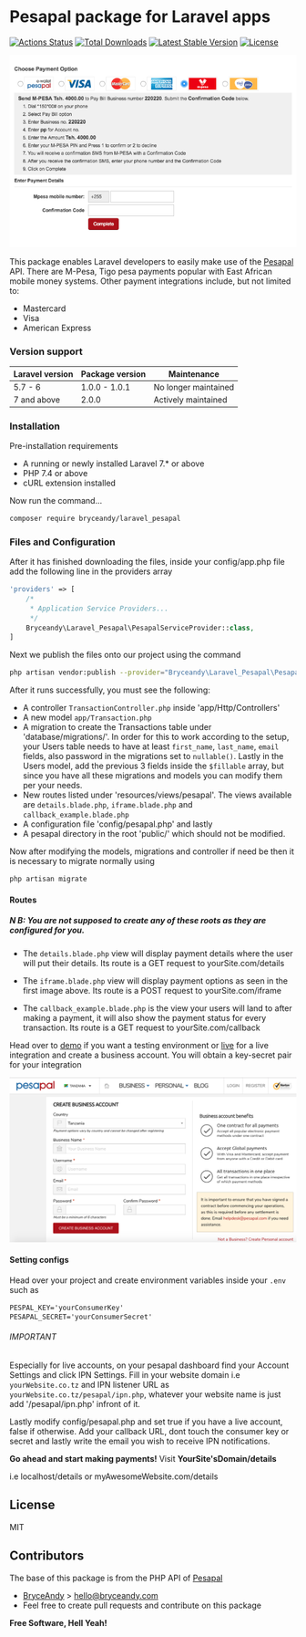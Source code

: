 # Pesapal package for Laravel apps  

[![Actions Status](https://github.com/bryceandy/laravel_pesapal/workflows/Tests/badge.svg)](https://github.com/bryceandy/laravel_pesapal/actions) 
<a href="https://packagist.org/packages/bryceandy/laravel_pesapal"><img src="https://poser.pugx.org/bryceandy/laravel_pesapal/d/total.svg" alt="Total Downloads"></a>
<a href="https://packagist.org/packages/bryceandy/laravel_pesapal"><img src="https://poser.pugx.org/bryceandy/laravel_pesapal/v/stable.svg" alt="Latest Stable Version"></a>
<a href="https://packagist.org/packages/bryceandy/laravel_pesapal"><img src="https://poser.pugx.org/bryceandy/laravel_pesapal/license.svg" alt="License"></a>  

![Pesapal iFrame](images/iFrame.png)  

This package enables Laravel developers to easily make use of the [Pesapal](https://www.pesapal.com) API. There are M-Pesa, Tigo pesa payments popular with East African mobile money systems. Other payment integrations include, but not limited to:  

  - Mastercard  
  - Visa  
  - American Express  

### Version support   

| Laravel version | Package version | Maintenance |
| --- | --- | --- |
| 5.7 - 6 | 1.0.0 - 1.0.1 | No longer maintained |
| 7 and above | 2.0.0 | Actively maintained |  

### Installation  

Pre-installation requirements  

  - A running  or newly installed Laravel 7.* or above  
  - PHP 7.4 or above  
  - cURL extension installed  

Now run the command...  

```bash
composer require bryceandy/laravel_pesapal
```  

### Files and Configuration  

After it has finished downloading the files, inside your config/app.php file add the following line in the providers array  

```php
'providers' => [
    /*
     * Application Service Providers...
     */
    Bryceandy\Laravel_Pesapal\PesapalServiceProvider::class,
]
```  

Next we publish the files onto our project using the command  

```bash
php artisan vendor:publish --provider="Bryceandy\Laravel_Pesapal\PesapalServiceProvider"
```  

After it runs successfully, you must see the following:  

  - A controller `TransactionController.php` inside 'app/Http/Controllers'  
  - A new model `app/Transaction.php`  
  - A migration to create the Transactions table under 'database/migrations/'. In order for this to work according to the setup, your Users table needs to have at least `first_name`, `last_name`, `email` fields, also password in the migrations set to `nullable()`. Lastly in the Users model, add the previous 3 fields inside the `$fillable` array, but since you have all these migrations and models you can modify them per your needs.  
  - New routes listed under 'resources/views/pesapal'. The views available are `details.blade.php`, `iframe.blade.php` and `callback_example.blade.php`  
  - A configuration file 'config/pesapal.php' and lastly  
  - A pesapal directory in the root 'public/' which should not be modified.  
  
Now after modifying the models, migrations and controller if need be then it is necessary to migrate normally using  

```bash
php artisan migrate
```  

#### Routes  
 
##### N B: You are not supposed to create any of these roots as they are configured for you.  

  - The `details.blade.php` view will display payment details where the user will put their details. Its route is a GET request to yourSite.com/details  

  - The `iframe.blade.php` view will display payment options as seen in the first image above. Its route is a POST request to yourSite.com/iframe  

  - The `callback_example.blade.php` is the view your users will land to after making a payment, it will also show the payment status for every transaction. Its route is a GET request to yourSite.com/callback  

Head over to [demo](https://demo.pesapal.com) if you want a testing environment or [live](https://www.pesapal.com) for a live integration and create a business account. You will obtain a key-secret pair for your integration  

![Pesapal Registration](images/register.png)  

#### Setting configs  

Head over your project and create environment variables inside your `.env` such as  

```dotenv
PESPAL_KEY='yourConsumerKey'
PESAPAL_SECRET='yourConsumerSecret'
```  

###### IMPORTANT  

Especially for live accounts, on your pesapal dashboard find your Account Settings and click IPN Settings. Fill in your website domain i.e `yourWebsite.co.tz` and IPN listener URL as `yourWebsite.co.tz/pesapal/ipn.php`, whatever your website name is just add '/pesapal/ipn.php' infront of it.  

Lastly modify config/pesapal.php and set true if you have a live account, false if otherwise. Add your callback URL, dont touch the consumer key or secret and lastly write the email you wish to receive IPN notifications.  

**Go ahead and start making payments!** Visit **YourSite'sDomain/details**  


i.e localhost/details or myAwesomeWebsite.com/details  

## License   

MIT  

## Contributors  

The base of this package is from the PHP API of [Pesapal](https://pesapal.com)  
  - [BryceAndy](http://bryceandy.com) > hello@bryceandy.com  
  - Feel free to create pull requests and contribute on this package  

**Free Software, Hell Yeah!**  